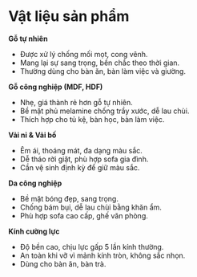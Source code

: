# Vật liệu sản phẩm

**Gỗ tự nhiên**
- Được xử lý chống mối mọt, cong vênh.
- Mang lại sự sang trọng, bền chắc theo thời gian.
- Thường dùng cho bàn ăn, bàn làm việc và giường.

**Gỗ công nghiệp (MDF, HDF)**
- Nhẹ, giá thành rẻ hơn gỗ tự nhiên.
- Bề mặt phủ melamine chống trầy xước, dễ lau chùi.
- Thích hợp cho tủ kệ, bàn học, bàn làm việc.

**Vải nỉ & Vải bố**
- Êm ái, thoáng mát, đa dạng màu sắc.
- Dễ tháo rời giặt, phù hợp sofa gia đình.
- Cần vệ sinh định kỳ để giữ màu sắc.

**Da công nghiệp**
- Bề mặt bóng đẹp, sang trọng.
- Chống bám bụi, dễ lau chùi bằng khăn ẩm.
- Phù hợp sofa cao cấp, ghế văn phòng.

**Kính cường lực**
- Độ bền cao, chịu lực gấp 5 lần kính thường.
- An toàn khi vỡ vì mảnh kính tròn, không sắc nhọn.
- Dùng cho bàn ăn, bàn trà.
